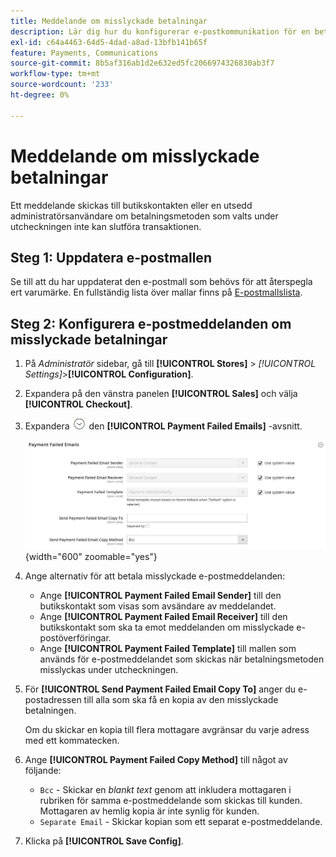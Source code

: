 ```yaml
---
title: Meddelande om misslyckade betalningar
description: Lär dig hur du konfigurerar e-postkommunikation för en betalningsmetod som inte kan slutföra en transaktion.
exl-id: c64a4463-64d5-4dad-a8ad-13bfb141b65f
feature: Payments, Communications
source-git-commit: 8b5af316ab1d2e632ed5fc2066974326830ab3f7
workflow-type: tm+mt
source-wordcount: '233'
ht-degree: 0%

---
```


# Meddelande om misslyckade betalningar

Ett meddelande skickas till butikskontakten eller en utsedd administratörsanvändare om betalningsmetoden som valts under utcheckningen inte kan slutföra transaktionen.

## Steg 1: Uppdatera e-postmallen

Se till att du har uppdaterat den e-postmall som behövs för att återspegla ert varumärke. En fullständig lista över mallar finns på [E-postmallslista](../systems/email-templates.md#email-template-list).

## Steg 2: Konfigurera e-postmeddelanden om misslyckade betalningar

1. På _Administratör_ sidebar, gå till **[!UICONTROL Stores]** > _[!UICONTROL Settings]_>**[!UICONTROL Configuration]**.

1. Expandera på den vänstra panelen **[!UICONTROL Sales]** och välja **[!UICONTROL Checkout]**.

1. Expandera ![Expansionsväljare](../assets/icon-display-expand.png) den **[!UICONTROL Payment Failed Emails]** -avsnitt.

   ![E-postmeddelanden om misslyckade betalningar](../configuration-reference/sales/assets/checkout-payment-failed-emails.png){width="600" zoomable="yes"}

1. Ange alternativ för att betala misslyckade e-postmeddelanden:

   - Ange **[!UICONTROL Payment Failed Email Sender]** till den butikskontakt som visas som avsändare av meddelandet.
   - Ange **[!UICONTROL Payment Failed Email Receiver]** till den butikskontakt som ska ta emot meddelanden om misslyckade e-postöverföringar.
   - Ange **[!UICONTROL Payment Failed Template]** till mallen som används för e-postmeddelandet som skickas när betalningsmetoden misslyckas under utcheckningen.

1. För **[!UICONTROL Send Payment Failed Email Copy To]** anger du e-postadressen till alla som ska få en kopia av den misslyckade betalningen.

   Om du skickar en kopia till flera mottagare avgränsar du varje adress med ett kommatecken.

1. Ange **[!UICONTROL Payment Failed Copy Method]** till något av följande:

   - `Bcc` - Skickar en _blankt text_ genom att inkludera mottagaren i rubriken för samma e-postmeddelande som skickas till kunden. Mottagaren av hemlig kopia är inte synlig för kunden.
   - `Separate Email` - Skickar kopian som ett separat e-postmeddelande.

1. Klicka på **[!UICONTROL Save Config]**.
